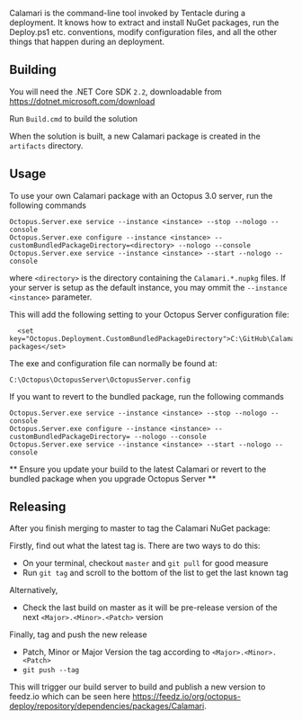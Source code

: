 Calamari is the command-line tool invoked by Tentacle during a deployment. It knows how to extract and install NuGet packages, run the Deploy.ps1 etc. conventions, modify configuration files, and all the other things that happen during an deployment.

## Building

You will need the .NET Core SDK `2.2`, downloadable from https://dotnet.microsoft.com/download

Run `Build.cmd` to build the solution

When the solution is built, a new Calamari package is created in the `artifacts` directory.

## Usage

To use your own Calamari package with an Octopus 3.0 server, run the following commands
```
Octopus.Server.exe service --instance <instance> --stop --nologo --console
Octopus.Server.exe configure --instance <instance> --customBundledPackageDirectory=<directory> --nologo --console
Octopus.Server.exe service --instance <instance> --start --nologo --console
```

where `<directory>` is the directory containing the `Calamari.*.nupkg` files. If your server is setup as the default instance, you may ommit the `--instance <instance>` parameter.

This will add the following setting to your Octopus Server configuration file:

```
  <set key="Octopus.Deployment.CustomBundledPackageDirectory">C:\GitHub\Calamari\built-packages</set>
```

The exe and configuration file can normally be found at:

```
C:\Octopus\OctopusServer\OctopusServer.config
```

If you want to revert to the bundled package, run the following commands
```
Octopus.Server.exe service --instance <instance> --stop --nologo --console
Octopus.Server.exe configure --instance <instance> --customBundledPackageDirectory= --nologo --console
Octopus.Server.exe service --instance <instance> --start --nologo --console
```

** Ensure you update your build to the latest Calamari or revert to the bundled package when you upgrade Octopus Server **

## Releasing

After you finish merging to master to tag the Calamari NuGet package:

Firstly, find out what the latest tag is. There are two ways to do this:

* On your terminal, checkout `master` and `git pull` for good measure
* Run `git tag` and scroll to the bottom of the list to get the last known tag

Alternatively,

* Check the last build on master as it will be pre-release version of the next `<Major>.<Minor>.<Patch>` version

Finally, tag and push the new release

* Patch, Minor or Major Version the tag according to `<Major>.<Minor>.<Patch>`
* `git push --tag`

This will trigger our build server to build and publish a new version to feedz.io which can be seen here https://feedz.io/org/octopus-deploy/repository/dependencies/packages/Calamari.
